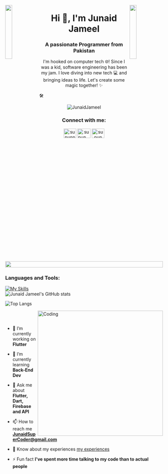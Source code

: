 <img align="left" src="https://user-images.githubusercontent.com/65187002/144930161-2f783401-8d27-4fdf-a2f7-cc0ba32f1f1f.gif" width="21%" style="display:inline;"><img align="right" src="https://user-images.githubusercontent.com/65187002/144930161-2f783401-8d27-4fdf-a2f7-cc0ba32f1f1f.gif" width="21%" style="display:inline;">

<h1 align="center">Hi 👋, I'm Junaid Jameel</h1>
<h3 align="center">A passionate Programmer from Pakistan</h3>
<p align="center">I'm hooked on computer tech 🌐! Since I was a kid, software engineering has been my jam. I love diving into new tech 💻 and bringing ideas to life. Let's create some magic together! ✨





🛠️</p>
<p align="center"> 
 <img src="https://komarev.com/ghpvc/?username=JunaidJameel&label=Profile%20views&color=0e75b6&style=flat" alt="JunaidJameel" /> 

</p>

<h3 align="Center">Connect with me:</h3>
<p align="Center">
<a href="https://www.linkedin.com/in/junaid-jameel-6298bb26b/" target="blank"><img align="center" src="https://raw.githubusercontent.com/rahuldkjain/github-profile-readme-generator/master/src/images/icons/Social/linked-in-alt.svg" alt="supunnanayakkara" height="30" width="40" /></a>
<a href="https://www.instagram.com/junaid_jamel/" target="blank"><img align="center" src="https://raw.githubusercontent.com/rahuldkjain/github-profile-readme-generator/master/src/images/icons/Social/instagram.svg" alt="supun___lk" height="30" width="42" /></a>
<a href="https://www.youtube.com/channel/UCqW25F6XAfbR8gYU_FsYenQ" target="blank"><img align="center" src="https://raw.githubusercontent.com/rahuldkjain/github-profile-readme-generator/master/src/images/icons/Social/youtube.svg" alt="supun nanayakkara" height="30" width="40" /></a>
</p>
<br>

<img src="https://i.imgur.com/dBaSKWF.gif" height="20" width="100%">


### Languages and Tools:
[![My Skills](https://skillicons.dev/icons?i=flutter,dart,firebase,github,git,postman)](https://skillicons.dev)
<br>
![Junaid Jameel's GitHub stats](https://github-readme-stats.vercel.app/api?username=JunaidJameel&show_icons=true&theme=dark)

![Top Langs](https://github-readme-stats.vercel.app/api/top-langs/?username=JunaidJameel&theme=dark)


<img align="right" alt="Coding" width="400" src="https://user-images.githubusercontent.com/74038190/229223263-cf2e4b07-2615-4f87-9c38-e37600f8381a.gif">
<br><br>

- 🔭 I’m currently working on **Flutter**

- 🌱 I’m currently learning **Back-End Dev**

- 💬 Ask me about **Flutter, Dart, Firebase and API**

- 📫 How to reach me **JunaidSuperCoder@gmail.com**

- 📄 Know about my experiences [my experiences](https://drive.google.com/file/d/1senG9Nv2S7GyDC6L1swdNEQwKzMeF5rl/view?usp=sharing)

- ⚡ Fun fact **I've spent more time talking to my code than to actual people**

